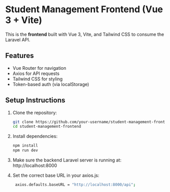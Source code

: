 # Student Management Frontend (Vue 3 + Vite)

This is the **frontend** built with Vue 3, Vite, and Tailwind CSS to consume the Laravel API.

## Features

- Vue Router for navigation
- Axios for API requests
- Tailwind CSS for styling
- Token-based auth (via localStorage)

## Setup Instructions

1. Clone the repository:

   ```bash
   git clone https://github.com/your-username/student-management-frontend.git
   cd student-management-frontend

   ```

2. Install dependencies:

   ```bash
   npm install
   npm run dev

   ```

3. Make sure the backend Laravel server is running at:
   http://localhost:8000

4. Set the correct base URL in your axios.js:
   ```bash
    axios.defaults.baseURL = "http://localhost:8000/api";
   ```
